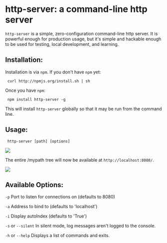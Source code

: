 # http-server: a command-line http server

`http-server` is a simple, zero-configuration command-line http server.  It is powerful enough for production usage, but it's simple and hackable enough to be used for testing, local development, and learning.

## Installation:

Installation is via `npm`.  If you don't have `npm` yet:

     curl http://npmjs.org/install.sh | sh
     
Once you have `npm`:

     npm install http-server -g
     
This will install `http-server` globally so that it may be run from the command line.

## Usage:

     http-server [path] [options]

<img src="https://github.com/nodeapps/http-server/raw/master/screenshots/start.png"/></img>
     
The entire /mypath tree will now be available at `http://localhost:8080/`.  

<img src="https://github.com/nodeapps/http-server/raw/master/screenshots/directory.png"/></img>

## Available Options:

`-p` Port to listen for connections on (defaults to 8080)

`-a` Address to bind to (defaults to 'localhost')

`-i` Display autoIndex (defaults to 'True')

`-s` or `--silent` In silent mode, log messages aren't logged to the console.

`-h` or `--help` Displays a list of commands and exits.
